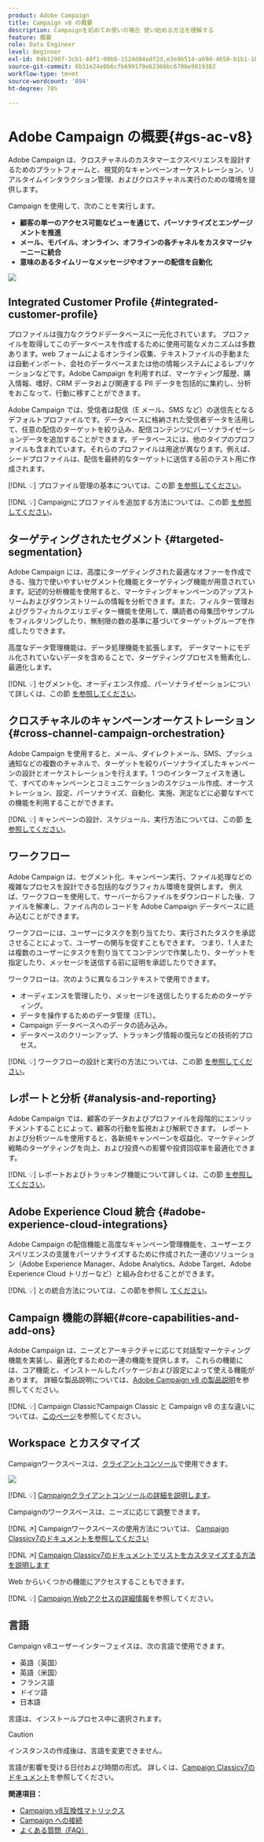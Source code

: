 ```yaml
---
product: Adobe Campaign
title: Campaign v8 の概要
description: Campaignを初めてお使いの場合 使い始める方法を理解する
feature: 概要
role: Data Engineer
level: Beginner
exl-id: 04b12907-3cb1-40f1-90b8-1524d84edf2d,e3e9b514-a69d-4650-b1b1-1b76b4f3d63f
source-git-commit: 8b31e24e0b6cfb699179e62366bc6706e9019382
workflow-type: tm+mt
source-wordcount: '894'
ht-degree: 78%

---
```


# Adobe Campaign の概要{#gs-ac-v8}

Adobe Campaign は、クロスチャネルのカスタマーエクスペリエンスを設計するためのプラットフォームと、視覚的なキャンペーンオーケストレーション、リアルタイムインタラクション管理、およびクロスチャネル実行のための環境を提供します。

Campaign を使用して、次のことを実行します。

* **顧客の単一のアクセス可能なビューを通じて、パーソナライズとエンゲージメントを推進**
* **メール、モバイル、オンライン、オフラインの各チャネルをカスタマージャーニーに統合**
* **意味のあるタイムリーなメッセージやオファーの配信を自動化**

![](assets/ac-capabilities.png)

## Integrated Customer Profile {#integrated-customer-profile}

プロファイルは強力なクラウドデータベースに一元化されています。 プロファイルを取得してこのデータベースを作成するために使用可能なメカニズムは多数あります。web フォームによるオンライン収集、テキストファイルの手動または自動インポート、会社のデータベースまたは他の情報システムによるレプリケーションなどです。Adobe Campaign を利用すれば、マーケティング履歴、購入情報、嗜好、CRM データおよび関連する PII データを包括的に集約し、分析をおこなって、行動に移すことができます。

Adobe Campaign では、受信者は配信（E メール、SMS など）の送信先となるデフォルトプロファイルです。データベースに格納された受信者データを活用して、任意の配信のターゲットを絞り込み、配信コンテンツにパーソナライゼーションデータを追加することができます。データベースには、他のタイプのプロファイルも含まれています。それらのプロファイルは用途が異なります。例えば、シードプロファイルは、配信を最終的なターゲットに送信する前のテスト用に作成されます。

[!DNL :bulb:] プロファイル管理の基本については、この節 [を参照してください](audiences.md)。

[!DNL :bulb:] Campaignにプロファイルを追加する方法については、この節 [を参照してください](import.md)。

## ターゲティングされたセグメント {#targeted-segmentation}

Adobe Campaign には、高度にターゲティングされた最適なオファーを作成できる、強力で使いやすいセグメント化機能とターゲティング機能が用意されています。記述的分析機能を使用すると、マーケティングキャンペーンのアップストリームおよびダウンストリームの情報を分析できます。また、フィルター管理およびグラフィカルクエリエディター機能を使用して、購読者の母集団やサンプルをフィルタリングしたり、無制限の数の基準に基づいてターゲットグループを作成したりできます。

高度なデータ管理機能は、データ処理機能を拡張します。 データマートにモデル化されていないデータを含めることで、ターゲティングプロセスを簡素化し、最適化します。

[!DNL :bulb:] セグメント化、オーディエンス作成、パーソナライゼーションについて詳しくは、この節 [を参照してください](audiences.md)。

## クロスチャネルのキャンペーンオーケストレーション {#cross-channel-campaign-orchestration}

Adobe Campaign を使用すると、メール、ダイレクトメール、SMS、プッシュ通知などの複数のチャネルで、ターゲットを絞りパーソナライズしたキャンペーンの設計とオーケストレーションを行えます。1 つのインターフェイスを通して、すべてのキャンペーンとコミュニケーションのスケジュール作成、オーケストレーション、設定、パーソナライズ、自動化、実施、測定などに必要なすべての機能を利用することができます。

[!DNL :bulb:] キャンペーンの設計、スケジュール、実行方法については、この節 [を参照してください](campaigns.md)。

## ワークフロー

Adobe Campaign は、セグメント化、キャンペーン実行、ファイル処理などの複雑なプロセスを設計できる包括的なグラフィカル環境を提供します。 例えば、ワークフローを使用して、サーバーからファイルをダウンロードした後、ファイルを解凍し、ファイル内のレコードを Adobe Campaign データベースに読み込むことができます。

ワークフローには、ユーザーにタスクを割り当てたり、実行されたタスクを承認させることによって、ユーザーの関与を促すこともできます。 つまり、1 人または複数のユーザーにタスクを割り当ててコンテンツで作業したり、ターゲットを指定したり、メッセージを送信する前に証明を承認したりできます。

ワークフローは、次のように異なるコンテキストで使用できます。

* オーディエンスを管理したり、メッセージを送信したりするためのターゲティング。
* データを操作するためのデータ管理（ETL）。
* Campaign データベースへのデータの読み込み。
* データベースのクリーンアップ、トラッキング情報の復元などの技術的プロセス。

[!DNL :bulb:] ワークフローの設計と実行の方法については、この節 [を参照してください](../config/workflows.md)。

## レポートと分析 {#analysis-and-reporting}

Adobe Campaign では、顧客のデータおよびプロファイルを段階的にエンリッチメントすることによって、顧客の行動を監視および解釈できます。 レポートおよび分析ツールを使用すると、各新規キャンペーンを収益化、マーケティング戦略のターゲティングを向上、および投資への影響や投資回収率を最適化できます。

[!DNL :bulb:] レポートおよびトラッキング機能について詳しくは、この節 [を参照してください](reporting.md)。

## Adobe Experience Cloud 統合 {#adobe-experience-cloud-integrations}

Adobe Campaign の配信機能と高度なキャンペーン管理機能を、ユーザーエクスペリエンスの支援をパーソナライズするために作成された一連のソリューション（Adobe Experience Manager、Adobe Analytics、Adobe Target、Adobe Experience Cloud トリガーなど）と組み合わせることができます。

[!DNL :bulb:] との統合方法については、この節を参照し [てください](../connect/integration.md)。

## Campaign 機能の詳細{#core-capabilities-and-add-ons}

Adobe Campaign は、ニーズとアーキテクチャに応じて対話型マーケティング機能を実装し、最適化するための一連の機能を提供します。 これらの機能には、コア機能と、インストールしたパッケージおよび設定によって使える機能があります。 詳細な製品説明については、[Adobe Campaign v8 の製品説明](https://helpx.adobe.com/legal/product-descriptions/adobe-campaign-managed-cloud-services.html)を参照してください。

[!DNL :bulb:] Campaign Classic?Campaign Classic と Campaign v8 の主な違いについては、[このページ](capability-matrix.md)を参照してください。

## Workspace とカスタマイズ

Campaignワークスペースは、[クライアントコンソール](../dev/general-architecture.md)で使用できます。

![](assets/home-page.png)

[!DNL :bulb:] [Campaignクライアントコンソールの詳細を説明します](../start/connect.md)。

Campaignのワークスペースは、ニーズに応じて調整できます。

[!DNL :arrow_upper_right:]  Campaignワークスペースの使用方法については、 [Campaign Classicv7のドキュメントを参照してください](https://experienceleague.adobe.com/docs/campaign-classic/using/getting-started/starting-with-adobe-campaign/campaign-workspace/adobe-campaign-workspace.html?lang=ja)

[!DNL :arrow_upper_right:]   [Campaign Classicv7のドキュメントでリストをカスタマイズする方法を説明します](https://experienceleague.adobe.com/docs/campaign-classic/using/getting-started/starting-with-adobe-campaign/campaign-workspace/adobe-campaign-ui-lists.html?lang=ja)

Web からいくつかの機能にアクセスすることもできます。

[!DNL :bulb:] [Campaign Webアクセスの詳細情報](../start/connect.md#web-access)を参照してください。


## 言語

Campaign v8ユーザーインターフェイスは、次の言語で使用できます。

* 英語（英国）
* 英語（米国）
* フランス語
* ドイツ語
* 日本語

言語は、インストールプロセス中に選択されます。

>[!CAUTION]
>
>インスタンスの作成後は、言語を変更できません。

言語が影響を受ける日付および時間の形式。 詳しくは、[Campaign Classicv7のドキュメント](https://experienceleague.adobe.com/docs/campaign-classic/using/getting-started/starting-with-adobe-campaign/campaign-workspace/adobe-campaign-workspace.html?lang=en#date-and-time)を参照してください。

**関連項目：**

* [Campaign v8互換性マトリックス](compatibility-matrix.md)
* [Campaign への接続](connect.md)
* [よくある質問（FAQ）](campaign-faq.md)